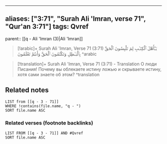 
---
aliases: ["3:71", "Surah Ali 'Imran, verse 71", "Qur'an 3:71"]
tags: Qvref
---

parent:: [[q - Ali 'Imran (3)|Ali 'Imran]]

> [!arabic]+ Surah Ali 'Imran, Verse 71 (3:71)
> <span class="quran-arabic">يَـٰٓأَهْلَ ٱلْكِتَـٰبِ لِمَ تَلْبِسُونَ ٱلْحَقَّ بِٱلْبَـٰطِلِ وَتَكْتُمُونَ ٱلْحَقَّ وَأَنتُمْ تَعْلَمُونَ</span>
^arabic

> [!translation]+ Surah Ali 'Imran, Verse 71 (3:71) - Translation
> О люди Писания! Почему вы облекаете истину ложью и скрываете истину, хотя сами знаете об этом?
^translation



## Related notes
```dataview
LIST from [[q - 3 - 71]]
WHERE !contains(file.name, "q - ")
SORT file.name ASC
```

### Related verses (footnote backlinks)
```dataview
LIST FROM [[q - 3 - 71]] AND #Qvref
SORT file.name ASC
```


